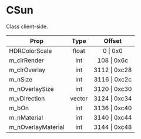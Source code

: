 # CSun
Class client-side.

|Prop|Type|Offset|
|---|:-:|:-:|
|HDRColorScale|float|0 \| 0x0|
|m_clrRender|int|108 \| 0x6c|
|m_clrOverlay|int|3112 \| 0xc28|
|m_nSize|int|3116 \| 0xc2c|
|m_nOverlaySize|int|3120 \| 0xc30|
|m_vDirection|vector|3124 \| 0xc34|
|m_bOn|int|3136 \| 0xc40|
|m_nMaterial|int|3140 \| 0xc44|
|m_nOverlayMaterial|int|3144 \| 0xc48|
